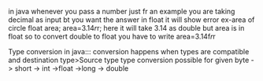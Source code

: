 in java whenever you pass a number just fr an example you are taking decimal as input bt you want the answer in float it will show error
ex-area of circle   float area;
area=3.14*r*r;
here it will take 3.14 as double but area is in float so to convert double to float you have to write area=3.14f*r*r

Type conversion in java:::
conversion happens when types are compatible and destination type>Source type
type conversion possible for given
byte -> short -> int ->float ->long -> double